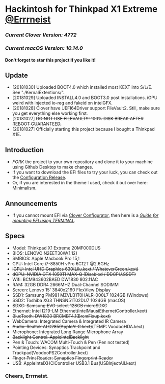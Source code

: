 # Hackintosh for Thinkpad X1 Extreme [@Errrneist](https://www.tonymacx86.com/members/errrneist.1550861/)
### *Current Clover Version: 4772*
### *Current macOS Version: 10.14.0*
#### Don't forget to star this project if you like it!

## Update
* [20181030] Uploaded BOOT4.0 which installed most KEXT into S/L/E. See "./KernalExtentions/".
* [20181029] Uploaded INSTALL4.0 and BOOT3.0 post installations. iGPU weird with injected io-reg and fakeid on intelGFX.
* [20181028] Clover have UEFI64Driver support FileVault2. Still, make sure you get everything else working first.
* [20181027] ~~DO NOT USE FILEVAULT!!! 100% DISK BREAK AFTER REBOOT GUARANTEED.~~ 
* [20181027] Officially starting this project because I bought a Thinkpad X1E.

## Introduction
* *FORK* the project to your own repository and clone it to your machine using Github Desktop to make changes.
* If you want to download the EFI files to try your luck, you can check out the [Configuration Release](https://github.com/Errrneist/Hackintosh-Thinkpad-X1-Extreme/releases).
* Or, if you are interested in the theme I used, check it out over here: [Minimalism](https://github.com/Errrneist/Hackintosh-Theme-Minimalism).

## Announcements 
* If you cannot mount EFI via [Clover Configurator](https://mackie100projects.altervista.org/download-clover-configurator/), then here is a *[Guide for mounting EFI using TERMINAL](https://github.com/Errrneist/Hackintosh-Aero-15W/blob/master/Mount%20EFI%20on%20macOS.MD).*


## Specs
* Model: Thinkpad X1 Extreme 20MF000DUS
* BIOS: LENOVO N2EET30W(1.12)
* SMBIOS: Apple Macbook Pro 15,1
* CPU: Intel Core i7-8850H vPro 6C12T @2.6GHz
* ~~iGPU: Intel UHD Graphics 630(Lilu.kext / WhateverGreen.kext)~~
* ~~dGPU: NVIDIA GTX 1050TI MAX-Q (Disabled / DDGPU.SSDT)~~
* Wifi: BCM943602BAED DW1830 802.11AC
* RAM: 32GB DDR4 2666MHZ Dual-Channel SODIMM
* Screen: Lenovo 15' 3840x2160 FlexView Display
* SSD1: Samsung PM981 MZVLB1T0HALR-000L7 1024GB (Windows)
* SSD2: Toshiba XG3 THNSN51T02DU7 1024GB (macOS)
* ~~SDXC: Samsung EVO select 128GB microSDXC~~
* Ethernet: Intel I219-LM Ethernet(IntelMausiEthernetController.kext)
* ~~BlueTooth: DW1830 BRCMBT4.1(BrcmFixup.kext)~~
* WebCamera: Integrated Camera & Integrated IR Camera
* ~~Audio: Realtek ALC285(AppleALC.kext)~~(TEMP: VoodooHDA.kext)
* Microphone: Integrated Long Range Microphone Array
* ~~Backlight Control: AppleIntelBacklight~~
* Pen & Touch: WACOM Multi-Touch & Pen (Pen not tested)
* Pointing Devices: Synaptics Trackpoint and Trackpad(VoodooPS2Controller.kext)
* ~~Finger Print Reader: Synaptics Fingerprint Reader~~
* USB: AppleIntelXHCIController USB3.1 Bus(USBInjectAll.kext)

### Cheers, Errrneist.


